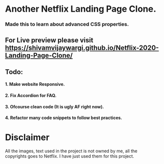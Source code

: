 # Another Netflix Landing Page Clone.

### Made this to learn about advanced CSS properties.

## For Live preview please visit https://shivamvijaywargi.github.io/Netflix-2020-Landing-Page-Clone/

## Todo:

#### 1. Make website Responsive.

#### 2. Fix Accordion for FAQ.

#### 3. Ofcourse clean code (It is ugly AF right now).

#### 4. Refactor many code snippets to follow best practices.

# Disclaimer

All the images, text used in the project is not owned by me, all the copyrights goes to Netflix. I have just used them for this project.
